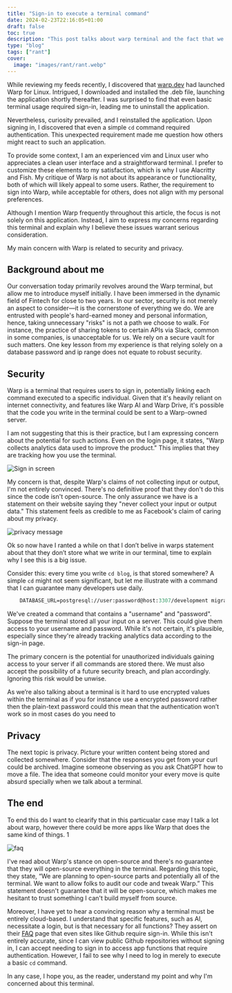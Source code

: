 ```yaml
---
title: "Sign-in to execute a terminal command"
date: 2024-02-23T22:16:05+01:00
draft: false
toc: true
description: "This post talks about warp terminal and the fact that we need to sign in to write `cd`" 
type: "blog"
tags: ["rant"]
cover:
  image: "images/rant/rant.webp"
---
```

While reviewing my feeds recently, I discovered that [warp.dev](http://warp.dev/) had launched Warp for Linux. Intrigued, I downloaded and installed the .deb file, launching the application shortly thereafter. I was surprised to find that even basic terminal usage required sign-in, leading me to uninstall the application.

Nevertheless, curiosity prevailed, and I reinstalled the application. Upon signing in, I discovered that even a simple `cd` command required authentication. This unexpected requirement made me question how others might react to such an application.

To provide some context, I am an experienced vim and Linux user who appreciates a clean user interface and a straightforward terminal. I prefer to customize these elements to my satisfaction, which is why I use Alacritty and Fish. My critique of Warp is not about its appearance or functionality, both of which will likely appeal to some users. Rather, the requirement to sign into Warp, while acceptable for others, does not align with my personal preferences.

Although I mention Warp frequently throughout this article, the focus is not solely on this application. Instead, I aim to express my concerns regarding this terminal and explain why I believe these issues warrant serious consideration.

My main concern with Warp is related to security and privacy.

## Background about me

Our conversation today primarily revolves around the Warp terminal, but allow me to introduce myself initially. I have been immersed in the dynamic field of Fintech for close to two years. In our sector, security is not merely an aspect to consider—it is the cornerstone of everything we do. We are entrusted with people's hard-earned money and personal information, hence, taking unnecessary "risks" is not a path we choose to walk. For instance, the practice of sharing tokens to certain APIs via Slack, common in some companies, is unacceptable for us. We rely on a secure vault for such matters. One key lesson from my experience is that relying solely on a database password and ip range does not equate to robust security.

## Security

Warp is a terminal that requires users to sign in, potentially linking each command executed to a specific individual. Given that it's heavily reliant on internet connectivity, and features like Warp AI and Warp Drive, it's possible that the code you write in the terminal could be sent to a Warp-owned server.

I am not suggesting that this is their practice, but I am expressing concern about the potential for such actions. Even on the login page, it states, "Warp collects analytics data used to improve the product." This implies that they are tracking how you use the terminal.

![Sign in screen](images/rant/sign-in-screen.png)

My concern is that, despite Warp's claims of not collecting input or output, I'm not entirely convinced. There's no definitive proof that they don't do this since the code isn't open-source. The only assurance we have is a statement on their website saying they "never collect your input or output data." This statement feels as credible to me as Facebook's claim of caring about my privacy.

![privacy message](images/rant/privacy-message.png)

Ok so now have I ranted a while on that I don’t belive in warps statement about that they don’t store what we write in our terminal, time to explain why I see this is a big issue.

Consider this: every time you write `cd blog`, is that stored somewhere? A simple `cd` might not seem significant, but let me illustrate with a command that I can guarantee many developers use daily.

```ocaml
	DATABASE_URL=postgresql://user:password@host:3307/development migration-tool run-migration
```

We've created a command that contains a "username" and "password". Suppose the terminal stored all your input on a server. This could give them access to your username and password. While it's not certain, it's plausible, especially since they're already tracking analytics data according to the sign-in page.

The primary concern is the potential for unauthorized individuals gaining access to your server if all commands are stored there. We must also accept the possibility of a future security breach, and plan accordingly. Ignoring this risk would be unwise.

As we’re also talking about a terminal is it hard to use encrypted values within the terminal as if you for instance use a encrypted password rather then the plain-text password could this mean that the authentication won’t work so in most cases do you need to 

## Privacy

The next topic is privacy. Picture your written content being stored and collected somewhere. Consider that the responses you get from your curl could be archived. Imagine someone observing as you ask ChatGPT how to move a file. The idea that someone could monitor your every move is quite absurd specially when we talk about a terminal.

## The end

To end this do I want to clearify that in this particualar case may I talk a lot about warp, however there could be more apps like Warp that does the same kind of things. 1

![faq](images/rant/faq.png)

I've read about Warp's stance on open-source and there's no guarantee that they will open-source everything in the terminal. Regarding this topic, they state, “We are planning to open-source parts and potentially all of the terminal. We want to allow folks to audit our code and tweak Warp.” This statement doesn't guarantee that it will be open-source, which makes me hesitant to trust something I can't build myself from source.

Moreover, I have yet to hear a convincing reason why a terminal must be entirely cloud-based. I understand that specific features, such as AI, necessitate a login, but is that necessary for all functions? They assert on their [FAQ](https://www.warp.dev/faq) page that even sites like Github require sign-in. While this isn't entirely accurate, since I can view public Github repositories without signing in, I can accept needing to sign in to access app functions that require authentication. However, I fail to see why I need to log in merely to execute a basic `cd` command.

In any case, I hope you, as the reader, understand my point and why I'm concerned about this terminal.
